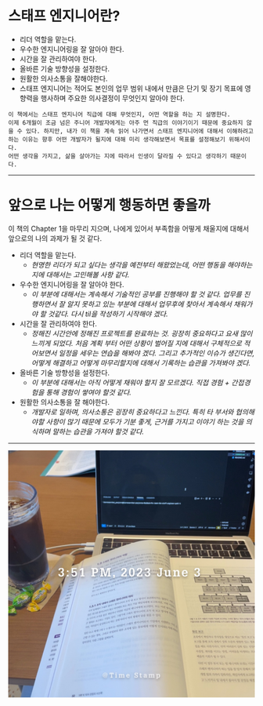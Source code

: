 # 스태프 엔지니어란?

- 리더 역할을 맡는다.
- 우수한 엔지니어링을 잘 알아야 한다.
- 시간을 잘 관리하여야 한다.
- 올바른 기술 방향성을 설정한다.
- 원활한 의사소통을 잘해야한다.
- 스태프 엔지니어는 적어도 본인의 업무 범위 내에서 만큼은 단기 및 장기 목표에 영향력을 행사하며 주요한 의사결정이 무엇인지 알아야 한다.

```
이 책에서는 스태프 엔지니어 직급에 대해 무엇인지, 어떤 역할을 하는 지 설명한다.
이제 6개월이 조금 넘은 주니어 개발자에게는 아주 먼 직급의 이야기이기 때문에 중요하지 않을 수 있다. 하지만, 내가 이 책을 계속 읽어 나가면서 스태프 엔지니어에 대해서 이해하려고 하는 이유는 향후 어떤 개발자가 될지에 대해 미리 생각해보면서 목표를 설정해보기 위해서이다.
어떤 생각을 가지고, 삶을 살아가는 지에 따라서 인생이 달라질 수 있다고 생각하기 때문이다.
```

---

# 앞으로 나는 어떻게 행동하면 좋을까

이 책의 Chapter 1을 마무리 지으며, 나에게 있어서 부족함을 어떻게 채울지에 대해서 앞으로의 나의 과제가 될 것 같다.

- 리더 역할을 맡는다.
  - _현명한 리더가 되고 싶다는 생각을 예전부터 해왔었는데, 어떤 행동을 해야하는 지에 대해서는 고민해볼 사항 같다._
- 우수한 엔지니어링을 잘 알아야 한다.
  - _이 부분에 대해서는 계속해서 기술적인 공부를 진행해야 할 것 같다. 업무를 진행하면서 잘 알지 못하고 있는 부분에 대해서 업무후에 찾아서 계속해서 채워가야 할 것같다. 다시 til을 작성하기 시작해야 겠다._
- 시간을 잘 관리하여야 한다.
  - _정해진 시간안에 정해진 프로젝트를 완료하는 것. 굉장히 중요하다고 요새 많이 느끼게 되었다. 처음 계획 부터 어떤 상황이 벌어질 지에 대해서 구체적으로 적어보면서 일정을 세우는 연습을 해봐야 겠다. 그리고 추가적인 이슈가 생긴다면, 어떻게 해결하고 어떻게 마무리할지에 대해서 기록하는 습관을 가져봐야 겠다._
- 올바른 기술 방향성을 설정한다.
  - _이 부분에 대해서는 아직 어떻게 채워야 할지 잘 모르겠다. 직접 경험 + 간접경험을 통해 경험이 쌓여야 할것 같다._
- 원활한 의사소통을 잘 해야한다.
  - _개발자로 일하며, 의사소통은 굉장히 중요하다고 느낀다. 특히 타 부서와 협의해야할 사항이 많기 때문에 모두가 기분 좋게, 근거를 가지고 이야기 하는 것을 의식하며 말하는 습관을 가져야 할것 같다._

---

![230603](./images/230603.JPG)
